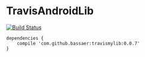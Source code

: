 # TravisAndroidLib

[![Build Status](https://travis-ci.org/bassaer/TravisAndroidLib.svg?branch=master)](https://travis-ci.org/bassaer/TravisAndroidLib)

```
dependencies {
    compile 'com.github.bassaer:travismylib:0.0.7'
}
```
